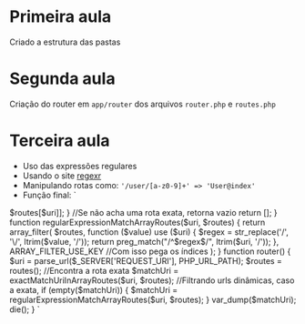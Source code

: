 # Primeira aula
Criado a estrutura das pastas

# Segunda aula
Criação do router em `app/router` dos arquivos `router.php` e `routes.php`

# Terceira aula
- Uso das expressões regulares
- Usando o site [regexr](https://regexr.com/)
- Manipulando rotas como:
`
'/user/[a-z0-9]+' => 'User@index'
`
- Função final:
`
<?php

function routes(): array
{
    return require 'routes.php';
}

function exactMatchUriInArrayRoutes($uri, $routes)
{
    if (array_key_exists($uri, $routes)) {
        return [$uri => $routes[$uri]];
    }

    //Se não acha uma rota exata, retorna vazio
    return [];
}
function regularExpressionMatchArrayRoutes($uri, $routes)
{
    return array_filter(
        $routes,
        function ($value) use ($uri) {
            $regex =  str_replace('/', '\/', ltrim($value, '/'));
            return preg_match("/^$regex$/", ltrim($uri, '/'));
        },
        ARRAY_FILTER_USE_KEY //Com isso pega os índices
    );
}

function router()
{
    $uri = parse_url($_SERVER['REQUEST_URI'], PHP_URL_PATH);
    $routes = routes();

    //Encontra a rota exata
    $matchUri = exactMatchUriInArrayRoutes($uri, $routes);

    //Filtrando urls dinâmicas, caso a exata, 
    if (empty($matchUri)) {
        $matchUri = regularExpressionMatchArrayRoutes($uri, $routes);
    }

    var_dump($matchUri);
    die();
}
`